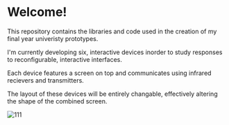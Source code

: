 # Welcome!
This repository contains the libraries and code used in the creation of my final year univeristy prototypes.

I'm currently developing six, interactive devices inorder to study responses to reconfigurable, interactive interfaces.

Each device features a screen on top and communicates using infrared recievers and transmitters.

The layout of these devices will be entirely changable, effectively altering the shape of the combined screen.


![111](https://user-images.githubusercontent.com/73670487/152220491-57086dea-c8e4-4376-afe2-5188e711934d.jpg)
